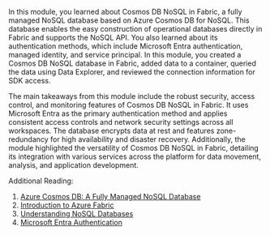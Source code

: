In this module, you learned about Cosmos DB NoSQL in Fabric, a fully managed NoSQL database based on Azure Cosmos DB for NoSQL. This database enables the easy construction of operational databases directly in Fabric and supports the NoSQL API. You also learned about its authentication methods, which include Microsoft Entra authentication, managed identity, and service principal. In this module, you created a Cosmos DB NoSQL database in Fabric, added data to a container, queried the data using Data Explorer, and reviewed the connection information for SDK access.

The main takeaways from this module include the robust security, access control, and monitoring features of Cosmos DB NoSQL in Fabric. It uses Microsoft Entra as the primary authentication method and applies consistent access controls and network security settings across all workspaces. The database encrypts data at rest and features zone-redundancy for high availability and disaster recovery. Additionally, the module highlighted the versatility of Cosmos DB NoSQL in Fabric, detailing its integration with various services across the platform for data movement, analysis, and application development.

Additional Reading:
1. [Azure Cosmos DB: A Fully Managed NoSQL Database](https://docs.microsoft.com/en-us/azure/cosmos-db/introduction)
2. [Introduction to Azure Fabric](https://docs.microsoft.com/en-us/azure/service-fabric/service-fabric-overview)
3. [Understanding NoSQL Databases](https://www.ibm.com/cloud/learn/nosql)
4. [Microsoft Entra Authentication](https://docs.microsoft.com/en-us/azure/active-directory/develop/v2-oauth2-auth-code-flow)